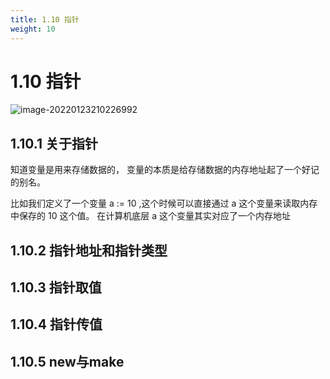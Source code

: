 ```yaml
---
title: 1.10 指针
weight: 10
---
```


# 1.10 指针

![image-20220123210226992](https://gitee.com/fidjiw/images/raw/master/img/image-20220123210226992.png)

## 1.10.1 关于指针

知道变量是用来存储数据的， 变量的本质是给存储数据的内存地址起了一个好记的别名。

 比如我们定义了一个变量 a := 10 ,这个时候可以直接通过 a 这个变量来读取内存中保存的 10 这个值。 在计算机底层 a 这个变量其实对应了一个内存地址 

 



## 1.10.2 指针地址和指针类型

## 1.10.3 指针取值

## 1.10.4 指针传值

## 1.10.5 new与make



